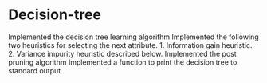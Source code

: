 # Decision-tree
Implemented the decision tree learning algorithm
Implemented the following two heuristics for selecting the next attribute.
    1. Information gain heuristic.
    2. Variance impurity heuristic described below.
Implemented the post pruning algorithm
Implemented a function to print the decision tree to standard output
